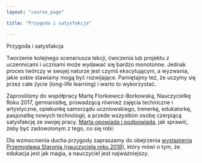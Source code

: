 ```yaml
---
layout: "course_page"

title: "Przygoda i satysfakcja"

---
```


<div class="text-center screen-title">
Przygoda i satysfakcja
</div>

<div class="screen-content">
  <p>Tworzenie kolejnego scenariusza lekcji, ćwiczenia lub projektu z uczennicami i uczniami może wydawać się bardzo monotonne. Jednak proces twórczy w swojej naturze jest czymś ekscytującym, a wyzwania, jakie sobie stawiamy mogą być rozwijające. Pamiętajmy też, że uczymy się przez całe życie (long-life learning) i warto to wykorzystać.</p>
  
  <p>Zaprosiliśmy do współpracy Martę Florkiewicz-Borkowską, Nauczycielkę Roku 2017, germanistkę, prowadzącą również zajęcia techniczne i artystyczne, opiekunkę samorządu uczniowskiego, trenerkę, edukatorkę, pasjonatkę nowych technologii, a przede wszystkim osobę czerpiącą satysfakcję ze swojej pracy. <a class="content-link" href="#">Marta opowiada i podpowiada</a>, jak sprawić, żeby być zadowolonym z tego, co się robi:</p>
  
  <p>Dla wzmocnienia ducha przygody zapraszamy do obejrzenia <a class="content-link" target="_blank" href="https://www.youtube.com/embed/KJYmuYQkt7c">wystąpienia Przemysława Staronia (nauczyciela roku 2018)</a>, który mówi o tym, że edukacja jest jak magia, a nauczyciel jest najważniejszy.</p>
  
</div> 
